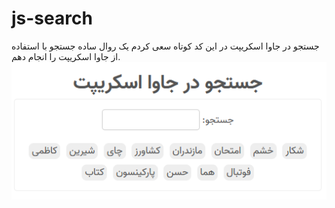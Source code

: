 # js-search
جستجو در جاوا اسکریپت
در این کد کوتاه سعی کردم یک روال ساده جستجو با استفاده از جاوا اسکریپت را انجام دهم.
![[جستجو-در-جاوا-اسکریپت]](https://raw.githubusercontent.com/mtzare22/js-search/main/img/img.PNG?raw=true)
